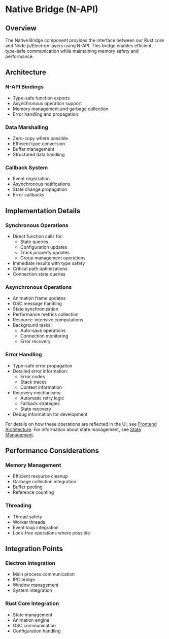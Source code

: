 # Native Bridge (N-API)

## Overview

The Native Bridge component provides the interface between our Rust core and Node.js/Electron layers using N-API. This bridge enables efficient, type-safe communication while maintaining memory safety and performance.

## Architecture

### N-API Bindings
- Type-safe function exports
- Asynchronous operation support
- Memory management and garbage collection
- Error handling and propagation

### Data Marshalling
- Zero-copy where possible
- Efficient type conversion
- Buffer management
- Structured data handling

### Callback System
- Event registration
- Asynchronous notifications
- State change propagation
- Error callbacks

## Implementation Details

### Synchronous Operations
- Direct function calls for:
  - State queries
  - Configuration updates
  - Track property updates
  - Group management operations
- Immediate results with type safety
- Critical path optimizations
- Connection state queries

### Asynchronous Operations
- Animation frame updates
- OSC message handling
- State synchronization
- Performance metrics collection
- Resource-intensive computations
- Background tasks:
  - Auto-save operations
  - Connection monitoring
  - Error recovery

### Error Handling
- Type-safe error propagation
- Detailed error information:
  - Error codes
  - Stack traces
  - Context information
- Recovery mechanisms:
  - Automatic retry logic
  - Fallback strategies
  - State recovery
- Debug information for development

For details on how these operations are reflected in the UI, see [Frontend Architecture](../../react/frontend-architecture.md).
For information about state management, see [State Management](../../rust-core/state-manager/state-management.md).

## Performance Considerations

### Memory Management
- Efficient resource cleanup
- Garbage collection integration
- Buffer pooling
- Reference counting

### Threading
- Thread safety
- Worker threads
- Event loop integration
- Lock-free operations where possible

## Integration Points

### Electron Integration
- Main process communication
- IPC bridge
- Window management
- System integration

### Rust Core Integration
- State management
- Animation engine
- OSC communication
- Configuration handling
